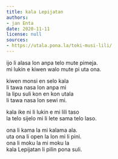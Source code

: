 ```yaml
---
title: kala Lepijatan
authors:
- jan Enta
date: 2020-11-11
license: null
sources:
- https://utala.pona.la/toki-musi-lili/
---
```


ijo li alasa lon anpa telo mute pimeja.  
mi lukin e kiwen walo mute pi uta ona.

kiwen monsi en selo kala  
li tawa nasa lon anpa mi  
la lipu suli kon en kon utala  
li tawa nasa lon sewi mi.

kala ike ni li lukin e mi lili taso  
la telo sijelo mi li lete sama telo laso.

ona li kama la mi kalama ala.  
uta ona li open la lon mi li pini.  
ona li moku la mi moku la  
kala Lepijatan li pilin pona suli.